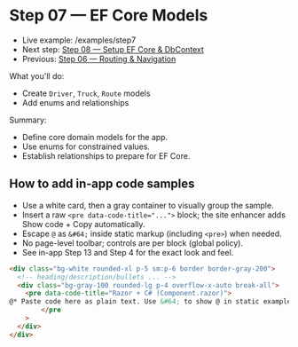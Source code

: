 # Step 07 — EF Core Models

- Live example: /examples/step7
- Next step: [Step 08 — Setup EF Core & DbContext](./Step08.md)
- Previous: [Step 06 — Routing & Navigation](./Step06.md)

What you'll do:

- Create `Driver`, `Truck`, `Route` models
- Add enums and relationships

Summary:

- Define core domain models for the app.
- Use enums for constrained values.
- Establish relationships to prepare for EF Core.

## How to add in‑app code samples

- Use a white card, then a gray container to visually group the sample.
- Insert a raw `<pre data-code-title="...">` block; the site enhancer adds Show code + Copy automatically.
- Escape `@` as `&#64;` inside static markup (including `<pre>`) when needed.
- No page-level toolbar; controls are per block (global policy).
- See in-app Step 13 and Step 4 for the exact look and feel.

```html
<div class="bg-white rounded-xl p-5 sm:p-6 border border-gray-200">
  <!-- heading/description/bullets ... -->
  <div class="bg-gray-100 rounded-lg p-4 overflow-x-auto break-all">
    <pre data-code-title="Razor + C# (Component.razor)">
@* Paste code here as plain text. Use &#64; to show @ in static examples. *@
		</pre
    >
  </div>
</div>
```
